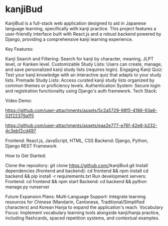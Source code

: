 # kanjiBud
KanjiBud is a full-stack web application designed to aid in Japanese language learning, specifically with kanji practice. This project features a user-friendly interface built with React.js and a robust backend powered by Django, providing a comprehensive kanji learning experience.

Key Features:

Kanji Search and Filtering: Search for kanji by character, meaning, JLPT level, or Kanken level.
Customizable Study Lists: Users can create, manage, and save personalized kanji study lists (requires login).
Engaging Kanji Quiz: Test your kanji knowledge with an interactive quiz that adapts to your study lists.
Premade Study Lists: Access curated kanji study lists organized by common themes or proficiency levels.
Authentication System: Secure login and registration functionality using Django's auth framework.
Tech Stack:

Video Demo:

https://github.com/user-attachments/assets/5c2a5729-98f5-4186-93a6-02f22379a1f5


https://github.com/user-attachments/assets/eaa2e777-e76f-42e8-b232-4c3ebf2cd497





Frontend: React.js, JavaScript, HTML, CSS
Backend: Django, Python, Django REST Framework

How to Get Started:

Clone the repository: git clone https://github.com/<your-username>/kanjiBud.git
Install dependencies (frontend and backend):
cd frontend && npm install
cd backend && pip install -r requirements.txt
Run development servers:
Frontend: cd frontend && npm start
Backend: cd backend && python manage.py runserver

Future Expansion Plans:
Multi-Language Support: Integrate learning resources for Chinese (Mandarin, Cantonese, Traditional/Simplified characters) and Korean Hanja to expand the application's reach.
Vocabulary Focus: Implement vocabulary learning tools alongside kanji/hanja practice, including flashcards, spaced repetition systems, and contextual examples.
